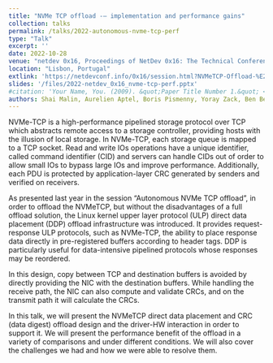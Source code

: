 ```yaml
---
title: "NVMe TCP offload -– implementation and performance gains"
collection: talks
permalink: /talks/2022-autonomous-nvme-tcp-perf
type: "Talk"
excerpt: ''
date: 2022-10-28
venue: "netdev 0x16, Proceedings of NetDev 0x16: The Technical Conference on Linux Networking"
location: "Lisbon, Portugal"
extlink: 'https://netdevconf.info/0x16/session.html?NVMeTCP-Offload-%E2%80%93-Implementation-and-Performance-Gains'
slides: '/files/2022-netdev_0x16_nvme-tcp-perf.pptx'
#citation: 'Your Name, You. (2009). &quot;Paper Title Number 1.&quot; <i>Journal 1</i>. 1(1).'
authors: Shai Malin, Aurelien Aptel, Boris Pismenny, Yoray Zack, Ben Ben-Ishay, and Or Gerlitz
---
```


NVMe-TCP is a high-performance pipelined storage protocol over TCP which
abstracts remote access to a storage controller, providing hosts with the
illusion of local storage. In NVMe-TCP, each storage queue is mapped to a TCP
socket. Read and write IOs operations have a unique identifier, called command
identifier (CID) and servers can handle CIDs out of order to allow small IOs to
bypass large IOs and improve performance. Additionally, each PDU is protected
by application-layer CRC generated by senders and verified on receivers.
 
As presented last year in the session “Autonomous NVMe TCP offload”, in order
to offload the NVMeTCP, but without the disadvantages of a full offload
solution, the Linux kernel upper layer protocol (ULP) direct data placement
(DDP) offload infrastructure was introduced. It provides request-response ULP
protocols, such as NVMe-TCP, the ability to place response data directly in
pre-registered buffers according to header tags. DDP is particularly useful
for data-intensive pipelined protocols whose responses may be reordered.
 
In this design, copy between TCP and destination buffers is avoided by
directly providing the NIC with the destination buffers. While handling the
receive path, the NIC can also compute and validate CRCs, and on the transmit
path it will calculate the CRCs.
 
In this talk, we will present the NVMeTCP direct data placement and CRC
(data digest) offload design and the driver-HW interaction in order to
support it. We will present the performance benefit of the offload in a
variety of comparisons and under different conditions. We will also cover
the challenges we had and how we were able to resolve them.
